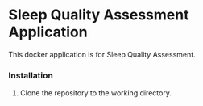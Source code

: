 
# Sleep Quality Assessment Application

This docker application is for Sleep Quality Assessment.

### Installation

1. Clone the repository to the working directory.

